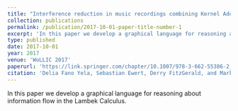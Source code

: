 ```yaml
---
title: "Interference reduction in music recordings combining Kernel Additive Modelling and Non-Negative Matrix Factorization"
collection: publications
permalink: /publication/2017-10-01-paper-title-number-1
excerpt: 'In this paper we develop a graphical language for reasoning about information flow in the Lambek Calculus.'
type: published
date: 2017-10-01
year: 2017
venue: 'WoLLIC 2017'
paperurl: 'https://link.springer.com/chapter/10.1007/978-3-662-55386-2_27'
citation: 'Delia Fano Yela, Sebastian Ewert, Derry FitzGerald, and Mark B. Sandler &quot;Interference reduction in music recordings combining Kernel Additive Modelling and Non-Negative Matrix Factorization&quot; <i>in Proceedings of the IEEE International Conference on Acoustics, Speech and Signal Processing 2017</i>. 51-55.'
---
```

In this paper we develop a graphical language for reasoning about information flow in the Lambek Calculus.
